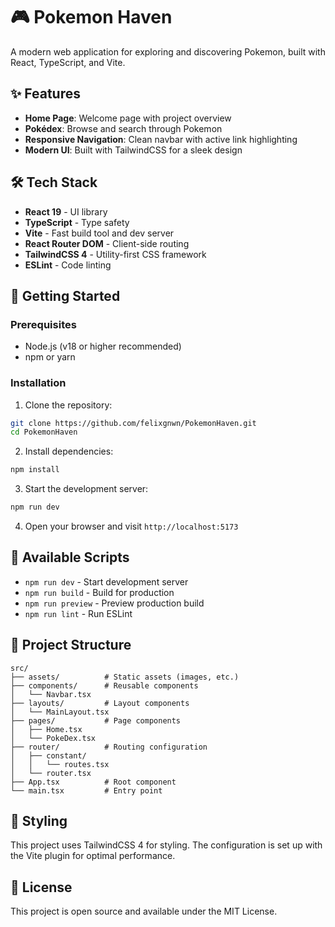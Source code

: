 # 🎮 Pokemon Haven

A modern web application for exploring and discovering Pokemon, built with React, TypeScript, and Vite.

## ✨ Features

- **Home Page**: Welcome page with project overview
- **Pokédex**: Browse and search through Pokemon
- **Responsive Navigation**: Clean navbar with active link highlighting
- **Modern UI**: Built with TailwindCSS for a sleek design

## 🛠️ Tech Stack

- **React 19** - UI library
- **TypeScript** - Type safety
- **Vite** - Fast build tool and dev server
- **React Router DOM** - Client-side routing
- **TailwindCSS 4** - Utility-first CSS framework
- **ESLint** - Code linting

## 🚀 Getting Started

### Prerequisites

- Node.js (v18 or higher recommended)
- npm or yarn

### Installation

1. Clone the repository:
```bash
git clone https://github.com/felixgnwn/PokemonHaven.git
cd PokemonHaven
```

2. Install dependencies:
```bash
npm install
```

3. Start the development server:
```bash
npm run dev
```

4. Open your browser and visit `http://localhost:5173`

## 📜 Available Scripts

- `npm run dev` - Start development server
- `npm run build` - Build for production
- `npm run preview` - Preview production build
- `npm run lint` - Run ESLint

## 📁 Project Structure

```
src/
├── assets/          # Static assets (images, etc.)
├── components/      # Reusable components
│   └── Navbar.tsx
├── layouts/         # Layout components
│   └── MainLayout.tsx
├── pages/           # Page components
│   ├── Home.tsx
│   └── PokeDex.tsx
├── router/          # Routing configuration
│   ├── constant/
│   │   └── routes.tsx
│   └── router.tsx
├── App.tsx          # Root component
└── main.tsx         # Entry point
```

## 🎨 Styling

This project uses TailwindCSS 4 for styling. The configuration is set up with the Vite plugin for optimal performance.

## 📝 License

This project is open source and available under the MIT License.
